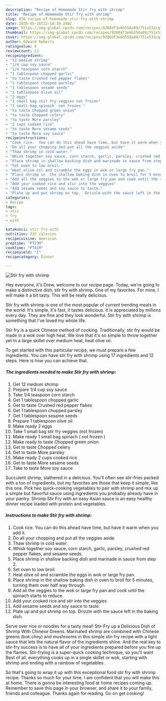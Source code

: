 ```yaml
---
description: "Recipe of Homemade Stir fry with shrimp"
title: "Recipe of Homemade Stir fry with shrimp"
slug: 836-recipe-of-homemade-stir-fry-with-shrimp
date: 2020-05-16T22:10:39.248Z
image: https://img-global.cpcdn.com/recipes/9208df3e6b558a89/751x532cq70/stir-fry-with-shrimp-recipe-main-photo.jpg
thumbnail: https://img-global.cpcdn.com/recipes/9208df3e6b558a89/751x532cq70/stir-fry-with-shrimp-recipe-main-photo.jpg
cover: https://img-global.cpcdn.com/recipes/9208df3e6b558a89/751x532cq70/stir-fry-with-shrimp-recipe-main-photo.jpg
author: Edward Roberts
ratingvalue: 4
reviewcount: 11
recipeingredient:
- "12 medium shrimp"
- "1/4 cup soy sauce"
- "1/4 teaspoon corn starch"
- "1 tablespoon chopped garlic"
- "to taste Crushed red pepper flakes"
- "1 tablespoon chopped parsley"
- "1 tablespoon sesame seeds"
- "1 tablespoon olive oil"
- "2 eggs"
- "1 small bag stir fry veggies not frozen"
- "1 small bag spinach  not frozen "
- "to taste Chopped green onion"
- "to taste Chopped celery"
- "to taste More parsley"
- "2 cups cooked rice"
- "to taste More sesame seeds"
- "to taste More soy sauce"
recipeinstructions:
- "Cook rice.  You can do this ahead have time, but have it warm when you add it."
- "Do all your chopping and put all the veggies aside"
- "Thaw shrimp in cold water."
- "Whisk together soy sauce, corn starch, garlic, parsley, crushed red pepper flakes, and sesame seeds."
- "Place shrimp in shallow backing dish and marinade in sauce from step 2."
- "Set oven to low broil."
- "Heat olive oil and scramble the eggs in wok or large fry pan."
- "Place shrimp in  the shallow baking dish in oven to broil for 5 minutes, turning them over half way through."
- "Add all the veggies to the wok or large fry pan and cook until the spinach starts to reduce."
- "Add your cooked rice and stir into the veggies"
- "Add sesame seeds and soy sauce to taste."
- "Plate up and put shrimp on top.  Drizzle with the sauce left in the baking dish."
categories:
- Recipe
tags:
- stir
- fry
- with

katakunci: stir fry with 
nutrition: 232 calories
recipecuisine: American
preptime: "PT23M"
cooktime: "PT41M"
recipeyield: "1"
recipecategory: Dinner

---
```



![Stir fry with shrimp](https://img-global.cpcdn.com/recipes/9208df3e6b558a89/751x532cq70/stir-fry-with-shrimp-recipe-main-photo.jpg)

Hey everyone, it's Drew, welcome to our recipe page. Today, we're going to make a distinctive dish, stir fry with shrimp. One of my favorites. For mine, I will make it a bit tasty. This will be really delicious.

Stir fry with shrimp is one of the most popular of current trending meals in the world. It's simple, it's fast, it tastes delicious. It is appreciated by millions every day. They are fine and they look wonderful. Stir fry with shrimp is something that I've loved my whole life.

Stir fry is a quick Chinese method of cooking. Traditionally, stir fry would be made in a wok over high heat. We love that it&#39;s so simple to throw together yet In a large skillet over medium heat, heat olive oil.


To get started with this particular recipe, we must prepare a few ingredients. You can have stir fry with shrimp using 17 ingredients and 12 steps. Here is how you can achieve that.

<!--inarticleads1-->

##### The ingredients needed to make Stir fry with shrimp:

1. Get 12 medium shrimp
1. Prepare 1/4 cup soy sauce
1. Take 1/4 teaspoon corn starch
1. Get 1 tablespoon chopped garlic
1. Get to taste Crushed red pepper flakes
1. Get 1 tablespoon chopped parsley
1. Get 1 tablespoon sesame seeds
1. Prepare 1 tablespoon olive oil
1. Make ready 2 eggs
1. Take 1 small bag stir fry veggies (not frozen)
1. Make ready 1 small bag spinach ( not frozen )
1. Make ready to taste Chopped green onion
1. Get to taste Chopped celery
1. Get to taste More parsley
1. Make ready 2 cups cooked rice
1. Get to taste More sesame seeds
1. Take to taste More soy sauce


Succulent shrimp, slathered in a delicious. You&#39;ll often see stir-fries packed with a ton of ingredients, but my favorites are those that keep it simple, like this one. Pick two quick-cooking vegetables to pair with shrimp and mix up a simple but flavorful sauce using ingredients you probably already have in your pantry. Shrimp Stir Fry with an easy Asian sauce is an easy healthy dinner recipe loaded with protein and vegetables. 

<!--inarticleads2-->

##### Instructions to make Stir fry with shrimp:

1. Cook rice.  You can do this ahead have time, but have it warm when you add it.
1. Do all your chopping and put all the veggies aside
1. Thaw shrimp in cold water.
1. Whisk together soy sauce, corn starch, garlic, parsley, crushed red pepper flakes, and sesame seeds.
1. Place shrimp in shallow backing dish and marinade in sauce from step 2.
1. Set oven to low broil.
1. Heat olive oil and scramble the eggs in wok or large fry pan.
1. Place shrimp in  the shallow baking dish in oven to broil for 5 minutes, turning them over half way through.
1. Add all the veggies to the wok or large fry pan and cook until the spinach starts to reduce.
1. Add your cooked rice and stir into the veggies
1. Add sesame seeds and soy sauce to taste.
1. Plate up and put shrimp on top.  Drizzle with the sauce left in the baking dish.


Serve over rice or noodles for a tasty meal! Stir-Fry up a Delicious Dish of Shrimp With Chinese Greens. Marinated shrimp are combined with Chinese greens (bok choy) and mushrooms in this simple stir-fry recipe with a light sauce that lets the natural flavor of the ingredients shine. And the real key to stir-fry success is to have all of your ingredients prepared before you fire up the flames. Stir-frying is a super-quick cooking technique, so you&#39;ll want Best of all, everything cooks up in a single skillet or wok, starting with shrimp and ending with a rainbow of vegetables. 

So that's going to wrap it up with this exceptional food stir fry with shrimp recipe. Thanks so much for your time. I am confident that you will make this at home. There is gonna be interesting food at home recipes coming up. Remember to save this page in your browser, and share it to your family, friends and colleague. Thanks again for reading. Go on get cooking!
